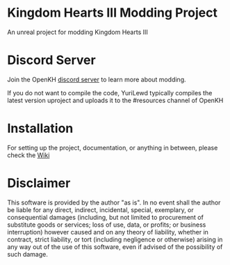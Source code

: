 # Kingdom Hearts III Modding Project

An unreal project for modding Kingdom Hearts III

# Discord Server

Join the OpenKH [discord server](https://discord.openkh.dev) to learn more about modding.

If you do not want to compile the code, YuriLewd typically compiles the latest version uproject and uploads it to the #resources channel of OpenKH

# Installation

For setting up the project, documentation, or anything in between, please check the [Wiki](https://github.com/RussellJerome/TresGame/wiki)

# Disclaimer

This software is provided by the author "as is". In no event shall the author be liable for any direct, indirect, incidental, special, exemplary, or consequential damages (including, but not limited to procurement of substitute goods or services; loss of use, data, or profits; or business interruption) however caused and on any theory of liability, whether in contract, strict liability, or tort (including negligence or otherwise) arising in any way out of the use of this software, even if advised of the possibility of such damage.
